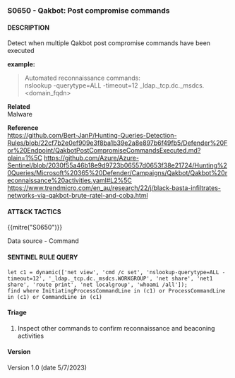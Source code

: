 ### S0650 - Qakbot: Post compromise commands

#### DESCRIPTION

Detect when multiple Qakbot post compromise commands have been executed

**example:**

> Automated reconnaissance commands:\
> nslookup -querytype=ALL -timeout=12 \_ldap.\_tcp.dc.\_msdcs.\<domain_fqdn>

**Related**\
Malware

**Reference**\
https://github.com/Bert-JanP/Hunting-Queries-Detection-Rules/blob/22cf7b2e0ef909e3f8ba1b39e2a8e897b6f49fb5/Defender%20For%20Endpoint/QakbotPostCompromiseCommandsExecuted.md?plain=1%5C
https://github.com/Azure/Azure-Sentinel/blob/2030f55a46b18e9d9723b06557d0653f38e21724/Hunting%20Queries/Microsoft%20365%20Defender/Campaigns/Qakbot/Qakbot%20reconnaissance%20activities.yaml#L2%5C
https://www.trendmicro.com/en_au/research/22/j/black-basta-infiltrates-networks-via-qakbot-brute-ratel-and-coba.html

#### ATT&CK TACTICS

{{mitre("S0650")}}

Data source - Command

#### SENTINEL RULE QUERY

```
let c1 = dynamic(['net view', 'cmd /c set', 'nslookup-querytype=ALL -timeout=12', '_ldap._tcp.dc._msdcs.WORKGROUP', 'net share', 'net1 share', 'route print', 'net localgroup', 'whoami /all']);
find where InitiatingProcessCommandLine in (c1) or ProcessCommandLine in (c1) or CommandLine in (c1)  
```

#### Triage

1. Inspect other commands to confirm reconnaissance and beaconing activities

#### Version

Version 1.0 (date 5/7/2023)
